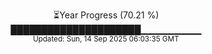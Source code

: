 <p align="center">
⏳Year Progress (70.21 %)<br>
█████████████████████▁▁▁▁▁▁▁▁▁ <br>
<sub>Updated: Sun, 14 Sep 2025 06:03:35 GMT</sub>
</p>

